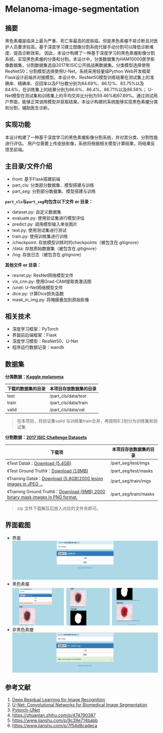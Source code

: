 # Melanoma-image-segmentation
## 摘要
黑色素瘤是临床上最为严重、死亡率最高的皮肤癌。但是黑色素瘤不易诊断且对医护人员要求较高。基于深度学习建立图像分割系统代替手动分割可以降低诊断难度、提高诊断效率。
因此，本设计构建了一种基于深度学习的黑色素瘤影像分割系统，实现黑色素瘤的分类和分割。本设计中，分类数据集为HAM10000医学影像数据集，分割数据集选自2017年ISIC公开挑战赛数据集。分类模型选择使用ResNet50；分割模型选择使用U-Net。系统采用轻量级Python Web开发框架Flask设计前端并对接模型。本设计中，ResNet50模型训练结果在测试集上的准确率、精确率、召回率以及F1分数分别为84.69%、86.12%、83.75%以及84.6%，在训练集上的结果分别为86.6%、86.4%、86.71%以及86.58%；
U-Net模型在测试集和训练集上的平均交并比分别为59.46%和67.89%。通过测试用户界面，能够正常调用模型并获取结果。本设计构建的系统能够实现黑色素瘤分类和分割，辅助医生诊断。
## 实现功能
本设计构建了一种基于深度学习的黑色素瘤影像分割系统，并对其分类、分割性能进行评估。
用户仅需要上传皮肤影像，系统将根据相关模型计算结果，将结果反馈至前端。
## 主目录/文件介绍
- front: 基于Flask搭建前端
- part_cls: 分类部分数据集、模型搭建与训练
- part_seg: 分割部分数据集、模型搭建与训练 

**`part_cls`与`part_seg`均包含以下文件 or 目录：**

- dataset.py: 自定义数据集
- evaluate.py: 使用验证集进行模型评估
- predict.py: 调用模型输入单张图片
- test.py: 使用测试集进行测试
- train.py: 使用训练集进行训练
- /checkpoint: 存放模型训练时的checkpoints（被包含在.gitignore）
- /data: 存放原始数据集（被包含在.gitignore）
- /log: 存放日志（被包含在.gitignore）

**其他文件 or 目录：**
- resnet.py: ResNet网络模型文件
- vis_cnn.py: 使用Grad-CAM提取类激活图
- /unet: U-Net网络模型文件
- dice.py: 计算Dice损失函数
- mask_in_img.py: 将掩膜叠加到原始影像

## 相关技术
- 深度学习框架：PyTorch
- 界面前后端框架：Flask
- 深度学习模型：ResNet50、U-Net
- 程序运行数据记录：wandb




## 数据集
**分类数据：[Kaggle melanoma](https://www.kaggle.com/datasets/drscarlat/melanoma)**

| 下载的数据集的目录 | 本项目存放数据集的目录          |
|-----------|----------------------|
| test      | /part_cls/data/test  |
| train     | /part_cls/data/train |
| valid     | /part_cls/data/val   |
>在本项目，将验证集valid 与训练集train合并，再按照8:2划分为训练集和验证集

**分割数据：[2017 ISIC Challenge Datasets](https://challenge.isic-archive.com/data/#2017)**

| 下载项                                                                                                                                                                         | 本项目存放数据集的目录           |
|-----------------------------------------------------------------------------------------------------------------------------------------------------------------------------|-----------------------|
| 《Test Data》：[Download (5.4GB)](https://isic-challenge-data.s3.amazonaws.com/2017/ISIC-2017_Test_v2_Data.zip)                                                                | /part_seg/test/imgs   |
| 《Test Ground Truth》：[Download (18MB)](https://isic-challenge-data.s3.amazonaws.com/2017/ISIC-2017_Test_v2_Part1_GroundTruth.zip)                                            | /part_seg/test/masks  |
| 《Training Data》：[Download (5.8GB)2000 lesion images in JPEG ...](https://isic-challenge-data.s3.amazonaws.com/2017/ISIC-2017_Training_Data.zip)                             | /part_seg/train/imgs  |
| 《Training Ground Truth》：[Download (9MB) 2000 binary mask images in PNG format.](https://isic-challenge-data.s3.amazonaws.com/2017/ISIC-2017_Training_Part1_GroundTruth.zip) | /part_seg/train/masks |
>zip 文件下载解压后放入对应的文件夹即可。

## 界面截图
- 界面
![system.png](front%2Fstatic%2Fimages%2Fsystem.png)
- 黑色素瘤
![is_melanoma.png](front%2Fstatic%2Fimages%2Fis_melanoma.png)
- 非黑色素瘤
![not_melanoma.png](front%2Fstatic%2Fimages%2Fnot_melanoma.png)

## 参考文献
1. [Deep Residual Learning for Image Recognition](https://arxiv.org/abs/1512.03385)
2. [U-Net: Convolutional Networks for Biomedical Image Segmentation](https://arxiv.org/pdf/1505.04597.pdf)
3. [Pytorch-UNet](https://github.com/milesial/Pytorch-UNet)
4. https://zhuanlan.zhihu.com/p/474790387
5. https://www.jianshu.com/p/9c39e714babb
6. https://www.jianshu.com/p/7f54d8cadeca